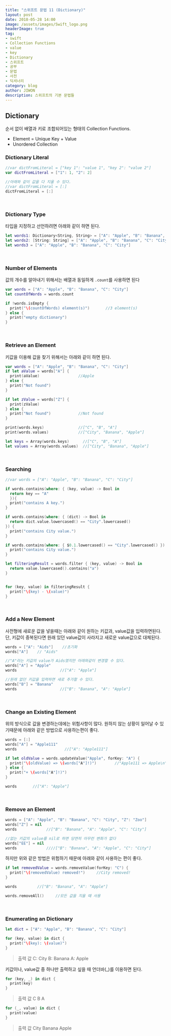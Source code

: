 ```yaml
---
title: "스위프트 문법 11 (Dictionary)"
layout: post
date: 2018-05-28 14:00
image: /assets/images/Swift_logo.png
headerImage: true
tag:
- swift
- Collection Functions
- value
- key
- Dictionary
- 스위프트
- 공부
- 문법
- 사전
- 딕셔너리
category: blog
author: JIWON
description: 스위프트의 기본 문법들
---
```


## Dictionary
순서 없이 배열과 키로 조합되어있는 형태의 Collection Functions.
- Element = Unique Key + Value
- Unordered Collection

### Dictionary Literal
```swift
//var dictFromLiteral = ["key 1": "value 1", "key 2": "value 2"]
var dictFromLiteral = ["1": 1, "2": 2]

//아래와 같이 값을 다 지울 수 있다.
//var dictFromLiteral = [:]
dictFromLiteral = [:]
```

<br />

### Dictionary Type
타입을 지정하고 선언하려면 아래와 같이 하면 된다.
```swift
let words1: Dictionary<String, String> = ["A": "Apple", "B": "Banana", "C": "City"]
let words2: [String: String] = ["A": "Apple", "B": "Banana", "C": "City"]
let words3 = ["A": "Apple", "B": "Banana", "C": "City"]
```

<br />


### Number of Elements
값의 개수를 알아내기 위해서는 배열과 동일하게 `.count`를 사용하면 된다
```swift
var words = ["A": "Apple", "B": "Banana", "C": "City"]
let countOfWords = words.count

if !words.isEmpty {
  print("\(countOfWords) element(s)")       //3 element(s)
} else {
  print("empty dictionary")
}
```

<br />


### Retrieve an Element
키값을 이용해 값을 찾기 위해서는 아래와 같이 하면 된다.
```swift
var words = ["A": "Apple", "B": "Banana", "C": "City"]
if let aValue = words["A"] {
  print(aValue)                 //Apple
} else {
  print("Not found")
}

if let zValue = words["Z"] {
  print(zValue)
} else {
  print("Not found")            //Not found
}

print(words.keys)               //["C", "B", "A"]
print(words.values)             //["City", "Banana", "Apple"]

let keys = Array(words.keys)      //["C", "B", "A"]
let values = Array(words.values)  //["City", "Banana", "Apple"]
```

<br />


### Searching
```swift
//var words = ["A": "Apple", "B": "Banana", "C": "City"]

if words.contains(where: { (key, value) -> Bool in
  return key == "A"
  }){
  print("contains A key.")
}

if words.contains(where: { (dict) -> Bool in
  return dict.value.lowercased() == "City".lowercased()
}) {
  print("contains City value.")
}

if words.contains(where: { $0.1.lowercased() == "City".lowercased() }) {
  print("contains City value.")
}

let filteringResult = words.filter { (key, value) -> Bool in
  return value.lowercased().contains("a")
}


for (key, value) in filteringResult {
  print("\(key) - \(value)")
}
```

<br />


### Add a New Element
사전형에 새로운 값을 넣을때는 아래와 같이 원하는 키값과, value값을 입력하면된다.
단, 키값이 중복된다면 원래 있던 value값이 사라지고 새로운 value값으로 대체된다.
```swift
words = ["A": "Aids"]    //초기화
words["A"]    // "Aids"

//"A"라는 키값의 value가 Aids였지만 아래와같이 변경할 수 있다.
words["A"] = "Apple"
words                   //["A": "Apple"]

//원래 없던 키값을 입력하면 새로 추가할 수 있다.
words["B"] = "Banana"
words                   //["B": "Banana", "A": "Apple"]
```

<br />


### Change an Existing Element
위의 방식으로 값을 변경하는데에는 위험사항이 많다. 원하지 않는 상황이 일어날 수 있기때문에 아래와 같은 방법으로 사용하는편이 좋다.
```swift
words = [:]
words["A"] = "Apple111"
words                     //["A": "Apple111"]

if let oldValue = words.updateValue("Apple", forKey: "A") {
  print("\(oldValue) => \(words["A"]!)")        //"Apple111 => Apple\n"
} else {
  print("+ \(words["A"]!)")
}

words       //["A": "Apple"]
```

<br />

### Remove an Element

```swift
words = ["A": "Apple", "B": "Banana", "C": "City", "Z": "Zoo"]
words["Z"] = nil
words             //["B": "Banana", "A": "Apple", "C": "City"]

//없는 키값의 value를 nil로 하면 당연히 아무런 변화가 없다
words["EE"] = nil
words             ////["B": "Banana", "A": "Apple", "C": "City"]
```

하지만 위와 같은 방법은 위험하기 때문에 아래와 같이 사용하는 편이 좋다.
```swift
if let removedValue = words.removeValue(forKey: "C") {
  print("\(removedValue) removed!")     //City removed!
}

words         //["B": "Banana", "A": "Apple"]

words.removeAll()     //모든 값을 지울 때 사용
```

<br />

### Enumerating an Dictionary
```swift
let dict = ["A": "Apple", "B": "Banana", "C": "City"]

for (key, value) in dict {
  print("\(key): \(value)")
}
```
> 출력 값
> C: City
> B: Banana
> A: Apple

키값이나, value값 중 하나만 출력하고 싶을 때 언더바(_)를 이용하면 된다.
```swift
for (key, _) in dict {
  print(key)
}
```
> 출력 값
> C
> B
> A

```swift
for (_, value) in dict {
  print(value)
}
```
> 출력 값
> City
> Banana
> Apple


